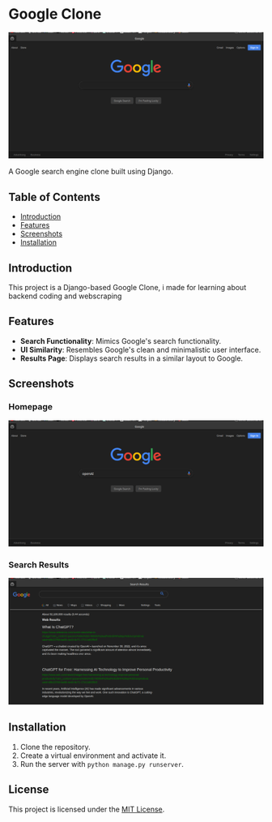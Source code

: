 # Google Clone

![Google Clone Banner](https://github.com/comethrusws/Google-Clone/blob/57cf38e25414513ddbf2821b463ce5587f4c72eb/Screenshot%20from%202023-12-11%2017-55-46.png)

A  Google search engine clone built using Django.

## Table of Contents

- [Introduction](#introduction)
- [Features](#features)
- [Screenshots](#screenshots)
- [Installation](#installation)


## Introduction

This project is a Django-based Google Clone, i made for learning about backend coding and webscraping

## Features

- **Search Functionality**: Mimics Google's search functionality.
- **UI Similarity**: Resembles Google's clean and minimalistic user interface.
- **Results Page**: Displays search results in a similar layout to Google.

## Screenshots

### Homepage
![Homepage Screenshot](https://github.com/comethrusws/Google-Clone/blob/57cf38e25414513ddbf2821b463ce5587f4c72eb/Screenshot%20from%202023-12-11%2017-55-59.png)

### Search Results
![Search Results Screenshot](https://github.com/comethrusws/Google-Clone/blob/57cf38e25414513ddbf2821b463ce5587f4c72eb/Screenshot%20from%202023-12-11%2017-56-10.png)

## Installation

1. Clone the repository.
2. Create a virtual environment and activate it.
3. Run the server with `python manage.py runserver`.


## License

This project is licensed under the [MIT License](link_to_license).
